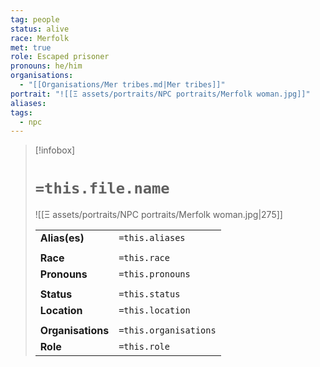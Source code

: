 ```yaml
---
tag: people
status: alive
race: Merfolk
met: true
role: Escaped prisoner
pronouns: he/him
organisations:
  - "[[Organisations/Mer tribes.md|Mer tribes]]"
portrait: "![[Ξ assets/portraits/NPC portraits/Merfolk woman.jpg]]"
aliases:
tags:
  - npc
---
```


> [!infobox] 
> 
> # `=this.file.name`
> ![[Ξ assets/portraits/NPC portraits/Merfolk woman.jpg|275]]
> 
> | | |
> | --- | --- |
> | **Alias(es)** | `=this.aliases` |
> | | | 
> | **Race** | `=this.race` |
> | **Pronouns** | `=this.pronouns` |
> | | | 
> | **Status** | `=this.status` | 
> | **Location** | `=this.location` |
> | | | 
> | **Organisations** | `=this.organisations` |
> | **Role** | `=this.role` |


